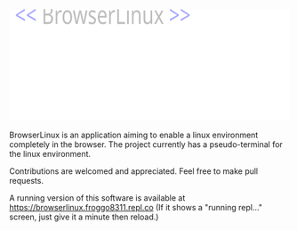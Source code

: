 <img src="https://raw.githubusercontent.com/Froggo8311/BrowserLinux/main/docs/logo.svg" style="height: 200px;"/>

BrowserLinux is an application aiming to enable a linux environment completely in the browser. The project currently has a pseudo-terminal for the linux environment.

Contributions are welcomed and appreciated. Feel free to make pull requests.

A running version of this software is available at https://browserlinux.froggo8311.repl.co (If it shows a "running repl..." screen, just give it a minute then reload.)

